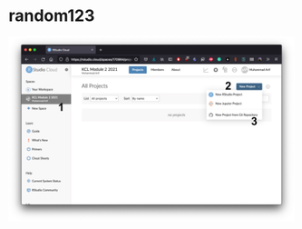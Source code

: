 # random123

![This is the image](https://github.com/muharif/random123/blob/main/add_project.png "Title is optional")